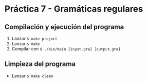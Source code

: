 # Práctica 7 - Gramáticas regulares
## Compilación y ejecución del programa
1. Lanzar `$ make project`
2. Lanzar `$ make`
3. Compilar con `$ ./bin/main [input.gra] [output.gra]`
## Limpieza del programa
- Lanzar `$ make clean`